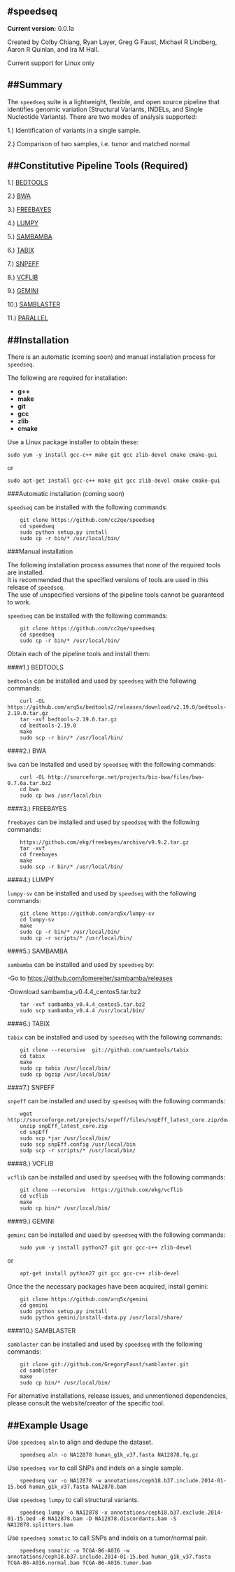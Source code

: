 #speedseq         
-------------------------------

**Current version:** 0.0.1a

Created by Colby Chiang, Ryan Layer, Greg G Faust, Michael R Lindberg, Aaron R Quinlan, and Ira M Hall.

Current support for Linux only

##Summary
--------------
The ``speedseq`` suite is a lightweight, flexible, and open source pipeline that identifies
genomic variation (Structural Variants, INDELs, and Single Nucleotide Variants). 
There are two modes of analysis supported: 

1.) Identification of variants in a single sample.

2.) Comparison of two samples, i.e. tumor and matched normal

##Constitutive Pipeline Tools (Required)
------------------------------------------

1.) [BEDTOOLS](https://github.com/arq5x/bedtools)

2.) [BWA](https://github.com/lh3/bwa)

3.) [FREEBAYES](https://github.com/ekg/freebayes)

4.) [LUMPY](https://github.com/arq5x/lumpy-sv)

5.) [SAMBAMBA](https://github.com/lomereiter/sambamba)

6.) [TABIX](https://github.com/samtools/tabix)

7.) [SNPEFF](https://github.com/CBMi-BiG/snpEff)

8.) [VCFLIB](https://github.com/ekg/vcflib)

9.) [GEMINI](https://github.com/arq5x/gemini)

10.) [SAMBLASTER](https://github.com/GregoryFaust/samblaster)

11.) [PARALLEL](http://www.gnu.org/software/parallel/)

##Installation
----------------

There is an automatic (coming soon) and manual installation process for ``speedseq``.

The following are required for installation:

- **g++**
- **make**
- **git**
- **gcc**
- **zlib**
- **cmake**

Use a Linux package installer to obtain these:

~~~~~~~~~~~~~~~~~~~
sudo yum -y install gcc-c++ make git gcc zlib-devel cmake cmake-gui
~~~~~~~~~~~~~~~~~~~
 
or 

~~~~~~~~~~~~~~~~~~~
sudo apt-get install gcc-c++ make git gcc zlib-devel cmake cmake-gui
~~~~~~~~~~~~~~~~~~~

###Automatic installation (coming soon)

``speedseq`` can be installed with the following commands: 
~~~~~~~~~~~~~~~~~~
	git clone https://github.com/cc2qe/speedseq
	cd speedseq
	sudo python setup.py install
	sudo cp -r bin/* /usr/local/bin/
~~~~~~~~~~~~~~~~~~

###Manual installation

The following installation process assumes that none of the required tools are installed.  
It is recommended that the specified versions of tools are used in this release of ``speedseq``.  
The use of unspecified versions of the pipeline tools cannot be guaranteed to work. 

``speedseq`` can be installed with the following commands: 
~~~~~~~~~~~~~~~~~~
	git clone https://github.com/cc2qe/speedseq
	cd speedseq
	sudo cp -r bin/* /usr/local/bin/
~~~~~~~~~~~~~~~~~~

Obtain each of the pipeline tools and install them:

####1.) BEDTOOLS
	
``bedtools`` can be installed and used by ``speedseq`` with the following commands: 
~~~~~~~~~~~~~~~~~~
	curl -OL https://github.com/arq5x/bedtools2/releases/download/v2.19.0/bedtools-2.19.0.tar.gz
	tar -xvf bedtools-2.19.0.tar.gz
	cd bedtools-2.19.0
	make
	sudo scp -r bin/* /usr/local/bin/
~~~~~~~~~~~~~~~~~~
	
####2.) BWA

``bwa`` can be installed and used by ``speedseq`` with the following commands: 
~~~~~~~~~~~~~~~~~~
	curl -OL http://sourceforge.net/projects/bio-bwa/files/bwa-0.7.6a.tar.bz2
	cd bwa
	sudo cp bwa /usr/local/bin
~~~~~~~~~~~~~~~~~~
	
####3.) FREEBAYES

``freebayes`` can be installed and used by ``speedseq`` with the following commands: 
~~~~~~~~~~~~~~~~~~~
	https://github.com/ekg/freebayes/archive/v9.9.2.tar.gz
	tar -xvf
	cd freebayes
	make
	sudo scp -r bin/* /usr/local/bin/
~~~~~~~~~~~~~~~~~~~
	
####4.) LUMPY

``lumpy-sv`` can be installed and used by ``speedseq`` with the following commands:
~~~~~~~~~~~~~~~~~~~
	git clone https://github.com/arq5x/lumpy-sv
	cd lumpy-sv
	make 
	sudo cp -r bin/* /usr/local/bin/
	sudo cp -r scripts/* /usr/local/bin/
~~~~~~~~~~~~~~~~~~~

####5.) SAMBAMBA

``sambamba`` can be installed and used by ``speedseq`` by: 

-Go to https://github.com/lomereiter/sambamba/releases

-Download sambamba_v0.4.4_centos5.tar.bz2
~~~~~~~~~~~~~~~~~~
	tar -xvf sambamba_v0.4.4_centos5.tar.bz2
	sudo scp sambamba_v0.4.4 /usr/local/bin/
~~~~~~~~~~~~~~~~~~

####6.) TABIX

``tabix`` can be installed and used by ``speedseq`` with the following commands: 
~~~~~~~~~~~~~~~~~~
	git clone --recursive  git://github.com/samtools/tabix
	cd tabix
	make
	sudo cp tabix /usr/local/bin/
	sudo cp bgzip /usr/local/bin/
~~~~~~~~~~~~~~~~~~

####7.) SNPEFF

``snpeff`` can be installed and used by ``speedseq`` with the following commands: 
~~~~~~~~~~~~~~~~~~
	wget http://sourceforge.net/projects/snpeff/files/snpEff_latest_core.zip/download
	unzip snpEff_latest_core.zip
	cd snpEff
	sudo scp *jar /usr/local/bin/
	sudo scp snpEff.config /usr/local/bin
	sudp scp -r scripts/* /usr/local/bin/
~~~~~~~~~~~~~~~~~~

####8.) VCFLIB

``vcflib`` can be installed and used by ``speedseq`` with the following commands: 
~~~~~~~~~~~~~~~~~~
	git clone --recursive  https://github.com/ekg/vcflib
	cd vcflib
	make
	sudo cp bin/* /usr/local/bin/
~~~~~~~~~~~~~~~~~~

####9.) GEMINI

``gemini`` can be installed and used by ``speedseq`` with the following commands: 
~~~~~~~~~~~~~~~~~~
	sudo yum -y install python27 git gcc gcc-c++ zlib-devel
~~~~~~~~~~~~~~~~~~
or
~~~~~~~~~~~~~~~~~~
	apt-get install python27 git gcc gcc-c++ zlib-devel
~~~~~~~~~~~~~~~~~~

Once the the necessary packages have been acquired, install gemini:

~~~~~~~~~~~~~~~~~~
	git clone https://github.com/arq5x/gemini
	cd gemini
	sudo python setup.py install
	sudo python gemini/install-data.py /usr/local/share/
~~~~~~~~~~~~~~~~~~

####10.) SAMBLASTER

``samblaster`` can be installed and used by ``speedseq`` with the following commands: 
~~~~~~~~~~~~~~~~~~
	git clone git://github.com/GregoryFaust/samblaster.git
	cd samblster
	make
	sudo cp bin/* /usr/local/bin/
~~~~~~~~~~~~~~~~~~

For alternative installations, release issues, and unmentioned dependencies, please consult the website/creator of the specific tool.



##Example Usage
----------------------

Use ``speedseq aln`` to align and dedupe the dataset.
~~~~~~~~~~~~~~~~~~
	speedseq aln -o NA12878 human_g1k_v37.fasta NA12878.fq.gz
~~~~~~~~~~~~~~~~~~

Use ``speedseq var`` to call SNPs and indels on a single sample.
~~~~~~~~~~~~~~~~~~
	speedseq var -o NA12878 -w annotations/ceph18.b37.include.2014-01-15.bed human_g1k_v37.fasta NA12878.bam
~~~~~~~~~~~~~~~~~~

Use ``speedseq lumpy`` to call structural variants.
~~~~~~~~~~~~~~~~~~
	speedseq lumpy -o NA12878 -x annotations/ceph18.b37.exclude.2014-01-15.bed -B NA12878.bam -D NA12878.discordants.bam -S NA12878.splitters.bam
~~~~~~~~~~~~~~~~~~

Use ``speedseq somatic`` to call SNPs and indels on a tumor/normal pair.
~~~~~~~~~~~~~~~~~~
	speedseq somatic -o TCGA-B6-A0I6 -w annotations/ceph18.b37.include.2014-01-15.bed human_g1k_v37.fasta TCGA-B6-A0I6.normal.bam TCGA-B6-A0I6.tumor.bam
~~~~~~~~~~~~~~~~~~




